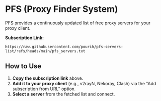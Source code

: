 # PFS (Proxy Finder System)

PFS provides a continuously updated list of free proxy servers for your proxy client.

**Subscription Link:**  
```
https://raw.githubusercontent.com/pourih/pfs-servers-list/refs/heads/main/pfs_servers.txt
```

## How to Use
1. **Copy the subscription link** above.
2. **Add it to your proxy client** (e.g., v2rayN, Nekoray, Clash) via the "Add subscription from URL" option.
3. **Select a server** from the fetched list and connect.

